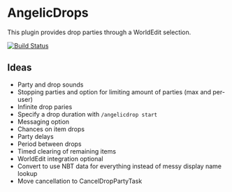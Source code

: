 # AngelicDrops

This plugin provides drop parties through a WorldEdit selection.

[![Build Status](https://travis-ci.com/grisstyl/AngelicDrop.svg?branch=master)](https://travis-ci.com/grisstyl/AngelicDrop)

## Ideas

* Party and drop sounds
* Stopping parties and option for limiting amount of parties (max and per-user)
* Infinite drop paries
* Specify a drop duration with `/angelicdrop start`
* Messaging option
* Chances on item drops
* Party delays
* Period between drops
* Timed clearing of remaining items
* WorldEdit integration optional
* Convert to use NBT data for everything instead of messy display name lookup
* Move cancellation to CancelDropPartyTask